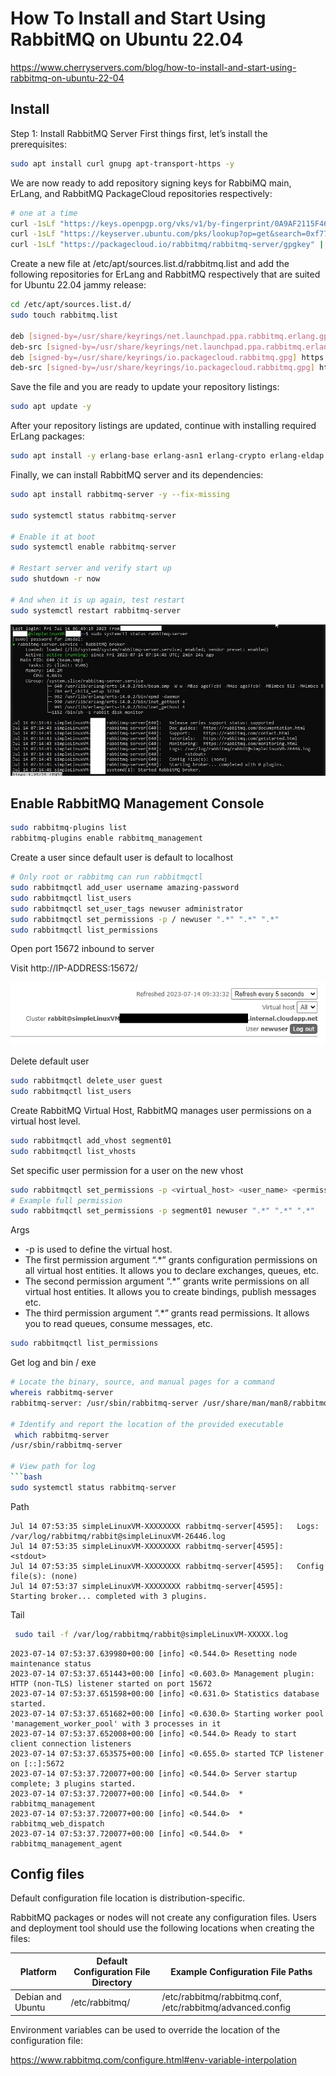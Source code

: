 # How To Install and Start Using RabbitMQ on Ubuntu 22.04

https://www.cherryservers.com/blog/how-to-install-and-start-using-rabbitmq-on-ubuntu-22-04

## Install

Step 1: Install RabbitMQ Server
First things first, let’s install the prerequisites:

```bash
sudo apt install curl gnupg apt-transport-https -y
```

We are now ready to add repository signing keys for RabbiMQ main, ErLang, and RabbitMQ PackageCloud repositories respectively:
```bash
# one at a time
curl -1sLf "https://keys.openpgp.org/vks/v1/by-fingerprint/0A9AF2115F4687BD29803A206B73A36E6026DFCA" | sudo gpg --dearmor | sudo tee /usr/share/keyrings/com.rabbitmq.team.gpg > /dev/null
curl -1sLf "https://keyserver.ubuntu.com/pks/lookup?op=get&search=0xf77f1eda57ebb1cc" | sudo gpg --dearmor | sudo tee /usr/share/keyrings/net.launchpad.ppa.rabbitmq.erlang.gpg > /dev/null
curl -1sLf "https://packagecloud.io/rabbitmq/rabbitmq-server/gpgkey" | sudo gpg --dearmor | sudo tee /usr/share/keyrings/io.packagecloud.rabbitmq.gpg > /dev/null

```

Create a new file at /etc/apt/sources.list.d/rabbitmq.list and add the following repositories for ErLang and RabbitMQ respectively 
that are suited for Ubuntu 22.04 jammy release:
```bash
cd /etc/apt/sources.list.d/
sudo touch rabbitmq.list

deb [signed-by=/usr/share/keyrings/net.launchpad.ppa.rabbitmq.erlang.gpg] http://ppa.launchpad.net/rabbitmq/rabbitmq-erlang/ubuntu jammy main
deb-src [signed-by=/usr/share/keyrings/net.launchpad.ppa.rabbitmq.erlang.gpg] http://ppa.launchpad.net/rabbitmq/rabbitmq-erlang/ubuntu jammy main
deb [signed-by=/usr/share/keyrings/io.packagecloud.rabbitmq.gpg] https://packagecloud.io/rabbitmq/rabbitmq-server/ubuntu/ jammy main
deb-src [signed-by=/usr/share/keyrings/io.packagecloud.rabbitmq.gpg] https://packagecloud.io/rabbitmq/rabbitmq-server/ubuntu/ jammy main

```
Save the file and you are ready to update your repository listings:
```bash
sudo apt update -y
```

After your repository listings are updated, continue with installing required ErLang packages:
```bash
sudo apt install -y erlang-base erlang-asn1 erlang-crypto erlang-eldap erlang-ftp erlang-inets erlang-mnesia erlang-os-mon erlang-parsetools erlang-public-key erlang-runtime-tools erlang-snmp erlang-ssl erlang-syntax-tools erlang-tftp erlang-tools erlang-xmerl
```

Finally, we can install RabbitMQ server and its dependencies:
```bash
sudo apt install rabbitmq-server -y --fix-missing

sudo systemctl status rabbitmq-server

# Enable it at boot
sudo systemctl enable rabbitmq-server

# Restart server and verify start up
sudo shutdown -r now

# And when it is up again, test restart
sudo systemctl restart rabbitmq-server
```
![RabbitMQ install](https://github.com/spawnmarvel/azure-automation/blob/main/images/rabbitmqinstall1.jpg)

## Enable RabbitMQ Management Console

```bash
sudo rabbitmq-plugins list
rabbitmq-plugins enable rabbitmq_management
```

Create a user since default user is default to localhost

```bash
# Only root or rabbitmq can run rabbitmqctl
sudo rabbitmqctl add_user username amazing-password
sudo rabbitmqctl list_users
sudo rabbitmqctl set_user_tags newuser administrator
sudo rabbitmqctl set_permissions -p / newuser ".*" ".*" ".*"
sudo rabbitmqctl list_permissions

```

Open port 15672 inbound to server

Visit http://IP-ADDRESS:15672/

![RabbitMQ management](https://github.com/spawnmarvel/azure-automation/blob/main/images/rabbitmqmanagement.jpg)

Delete default user
```bash
sudo rabbitmqctl delete_user guest
sudo rabbitmqctl list_users
```


Create RabbitMQ Virtual Host, RabbitMQ manages user permissions on a virtual host level.

```bash
sudo rabbitmqctl add_vhost segment01
sudo rabbitmqctl list_vhosts
```

Set specific user permission for a user on the new vhost
```bash
sudo rabbitmqctl set_permissions -p <virtual_host> <user_name> <permissions>
# Example full permission
sudo rabbitmqctl set_permissions -p segment01 newuser ".*" ".*" ".*"
```
Args
* -p is used to define the virtual host.
* The first permission argument “.*” grants configuration permissions on all virtual host entities. It allows you to declare exchanges, queues, etc.
* The second permission argument “.*” grants write permissions on all virtual host entities. It allows you to create bindings, publish messages etc.
* The third permission argument “.*” grants read permissions. It allows you to read queues, consume messages, etc.

```bash
sudo rabbitmqctl list_permissions
```

Get log and bin / exe
```bash
# Locate the binary, source, and manual pages for a command
whereis rabbitmq-server
rabbitmq-server: /usr/sbin/rabbitmq-server /usr/share/man/man8/rabbitmq-server.8.gz

# Identify and report the location of the provided executable
 which rabbitmq-server
/usr/sbin/rabbitmq-server

# View path for log
```bash
sudo systemctl status rabbitmq-server

```
Path
```log
Jul 14 07:53:35 simpleLinuxVM-XXXXXXXX rabbitmq-server[4595]:   Logs: /var/log/rabbitmq/rabbit@simpleLinuxVM-26446.log
Jul 14 07:53:35 simpleLinuxVM-XXXXXXXX rabbitmq-server[4595]:         <stdout>
Jul 14 07:53:35 simpleLinuxVM-XXXXXXXX rabbitmq-server[4595]:   Config file(s): (none)
Jul 14 07:53:37 simpleLinuxVM-XXXXXXXX rabbitmq-server[4595]:   Starting broker... completed with 3 plugins.
```

Tail

```bash
 sudo tail -f /var/log/rabbitmq/rabbit@simpleLinuxVM-XXXXX.log
```

```log
2023-07-14 07:53:37.639980+00:00 [info] <0.544.0> Resetting node maintenance status
2023-07-14 07:53:37.651443+00:00 [info] <0.603.0> Management plugin: HTTP (non-TLS) listener started on port 15672
2023-07-14 07:53:37.651598+00:00 [info] <0.631.0> Statistics database started.
2023-07-14 07:53:37.651682+00:00 [info] <0.630.0> Starting worker pool 'management_worker_pool' with 3 processes in it
2023-07-14 07:53:37.652008+00:00 [info] <0.544.0> Ready to start client connection listeners
2023-07-14 07:53:37.653575+00:00 [info] <0.655.0> started TCP listener on [::]:5672
2023-07-14 07:53:37.720077+00:00 [info] <0.544.0> Server startup complete; 3 plugins started.
2023-07-14 07:53:37.720077+00:00 [info] <0.544.0>  * rabbitmq_management
2023-07-14 07:53:37.720077+00:00 [info] <0.544.0>  * rabbitmq_web_dispatch
2023-07-14 07:53:37.720077+00:00 [info] <0.544.0>  * rabbitmq_management_agent
```

## Config files

Default configuration file location is distribution-specific. 

RabbitMQ packages or nodes will not create any configuration files. Users and deployment tool should use the following locations when creating the files:

|Platform | Default Configuration File Directory | Example Configuration File Paths
| ------- | ------------------------------------ | --------------------------------
|Debian and Ubuntu |  /etc/rabbitmq/ | /etc/rabbitmq/rabbitmq.conf, /etc/rabbitmq/advanced.config

Environment variables can be used to override the location of the configuration file:



https://www.rabbitmq.com/configure.html#env-variable-interpolation

